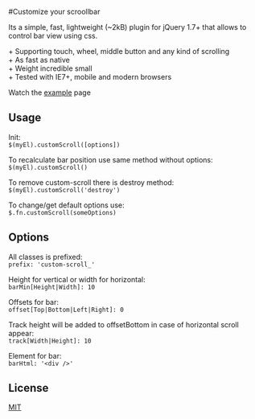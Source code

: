 #Customize your scroollbar

 Its a simple, fast, lightweight (~2kB) plugin for jQuery 1.7+
that allows to control bar view using css.

\+ Supporting touch, wheel, middle button and any kind of scrolling  
\+ As fast as native  
\+ Weight incredible small  
\+ Tested with IE7+, mobile and modern browsers 


Watch the [example](http://standys.github.io/custom-scroll/) page

 
## Usage
Init:  
`$(myEl).customScroll([options])`


To recalculate bar position use same method without options:  
`$(myEl).customScroll()`


To remove custom-scroll there is destroy method:  
`$(myEl).customScroll('destroy')`


To change/get default options use:  
`$.fn.customScroll(someOptions)`



## Options

All classes is prefixed:   
`prefix: 'custom-scroll_'`


Height for vertical or width for horizontal:  
`barMin[Height|Width]: 10`


Offsets for bar:  
`offset[Top|Bottom|Left|Right]: 0`


Track height will be added to offsetBottom in case of horizontal scroll appear:  
`track[Width|Height]: 10`


Element for bar:  
`barHtml: '<div />'`



## License
[MIT](https://github.com/standys/custom-scroll/blob/master/LICENSE)
